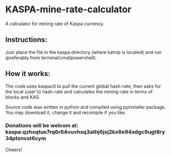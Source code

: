 # KASPA-mine-rate-calculator
A calculator for mining rate of Kaspa currency.

## Instructions:
Just place the file in the kaspa directory (where katnip is located) and run (preferably from terminal/cmd/powershell).

## How it works:
The code uses kaspactl to pull the current global hash-rate, then asks for the local (user's) hash-rate and calculates the mining-rate in terms of blocks and KAS.

Source code was written in python and compiled using pyinstaller package. You may download it, change it and recompile if you like.

### Donations will be welcom at: kaspa:qzhxqtue7rq6r64vuvhxq3athj6jxj2kx6e94xdgc9ugt8ry34ptsnvst6cym

Cheers!
